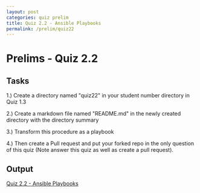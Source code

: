 ```yaml
---
layout: post
categories: quiz prelim
title: Quiz 2.2 - Ansible Playbooks
permalink: /prelim/quiz22
---
```

# Prelims - Quiz 2.2

## Tasks
1.) Create a directory named "quiz22" in your student number directory in Quiz 1.3

2.) Create a markdown file named "README.md" in the newly created directory with the directory summary

3.) Transform this procedure as a playbook 

4.) Then create a Pull request and put your forked repo in the only question of this quiz (Note answer this quiz as well as create a pull request).

## Output
<p> <a href="https://github.com/jesmatienzo-tip/sysad2-12021/tree/quiz22"> Quiz 2.2 - Ansible Playbooks </a> </p>

```

```




